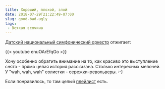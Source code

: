 ```yaml
---
title: Хороший, плохой, злой
date: 2018-07-29T21:22:49-07:00
slug: good-bad-ugly
tags:
 - Всякая всячина
---
```


[Датский национальный симфонический оркестр][2] отжигает:

{{< youtube enuOArEfqGo >}}

Хочу особенно обратить внимание на то, как красиво это выступление снято - прямо
целая история рассказана. Столько интересных мелочей. У "wah, wah, wah"
солистки - сережки-револьверы. :-)

Если понравилось, то там целый [плейлист][1] есть.

<!--more-->

[1]: https://www.youtube.com/playlist?index=1&playnext=1&list=PLysPxrQwj2YdDTZusQ77kLaprOpWQh-Bg
[2]: https://en.wikipedia.org/wiki/Danish_National_Symphony_Orchestra
